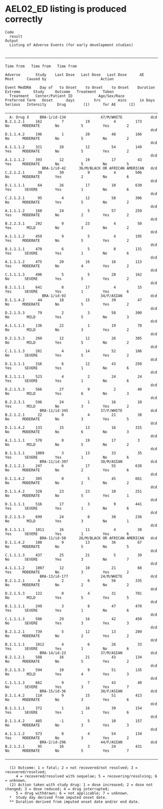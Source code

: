 # AEL02_ED listing is produced correctly

    Code
      result
    Output
      Listing of Adverse Events (for early development studies)
      
      ————————————————————————————————————————————————————————————————————————————————————————————————————————————————————————————————————————————————————————————————————————————————————————————————————————
                                                                                                 Time from   Time from   Time from                                                                            
                                                                          Adverse       Study    Last Dose   Last Dose   Last Dose      AE                  Most      Caused by                         Action
                                                                        Event MedDRA    Day of   to Onset    to Onset    to Onset    Duration              Extreme      Study     Outcome   Treatment   Taken 
      Treatment   Center/Patient ID            Age/Sex/Race            Preferred Term   Onset      days         hrs        mins      in Days    Serious   Intensity     Drug        (1)      for AE      (2)  
      ————————————————————————————————————————————————————————————————————————————————————————————————————————————————————————————————————————————————————————————————————————————————————————————————————————
      A: Drug X     BRA-1/id-134                47/M/WHITE             dcd B.2.1.2.1     162         7          19           4         173        No      MODERATE       No          5         Yes        2   
                                                                       dcd D.1.1.4.2     196         1          20          48         166        No      MODERATE       No          5         No         2   
                                                                       dcd A.1.1.1.2     321        28          12          54         149        Yes     MODERATE       No          5         Yes        2   
                                                                       dcd A.1.1.1.2     393        12          19          17          43        Yes     MODERATE       No          5         No         5   
                     BRA-1/id-42      36/M/BLACK OR AFRICAN AMERICAN   dcd C.2.1.2.1      39        30           9           4         506        No      MODERATE       Yes         2         No         6   
                                                                       dcd D.1.1.1.1      64        26          17          10         630        Yes      SEVERE        Yes         1         No         6   
                                                                       dcd C.2.1.2.1      95         4          12          58         306        No      MODERATE       Yes         5         No         2   
                                                                       dcd A.1.1.1.2     160        24           5          57         259        Yes     MODERATE       No          2         Yes        2   
                                                                       dcd B.2.2.3.1     292         9          23           4          50        Yes       MILD         No          3         No         2   
                                                                       dcd A.1.1.1.2     459         9           5           4         195        Yes     MODERATE       No          5         Yes        2   
                                                                       dcd B.1.1.1.1     470         6           5           0         131        Yes      SEVERE        Yes         1         No         6   
                                                                       dcd A.1.1.1.2     475        20          16          16         113        Yes     MODERATE       No          4         Yes        2   
                                                                       dcd C.1.1.1.3     496         5           5          28         162        No       SEVERE        Yes         5         Yes        2   
                                                                       dcd B.1.1.1.1     641         8          17           4          15        Yes      SEVERE        Yes         1         Yes        6   
                     BRA-1/id-93                34/F/ASIAN             dcd D.1.1.4.2      44        18          15          39          47        No      MODERATE       No          5         Yes        2   
                                                                       dcd D.2.1.5.3      79         2           3          58         300        No        MILD         Yes         5         No         3   
                                                                       dcd A.1.1.1.1     136        22           1          19          78        No        MILD         No          3         Yes        2   
                                                                       dcd D.2.1.5.3     260        12          12          26         305        No        MILD         Yes         5         No         2   
                                                                       dcd C.1.1.1.3     281         4          14          52         106        No       SEVERE        Yes         5         Yes        2   
                                                                       dcd D.1.1.1.1     316         6          12          43         250        Yes      SEVERE        Yes         1         No         6   
                                                                       dcd B.1.1.1.1     523         4           2          24          24        Yes      SEVERE        Yes         1         No         6   
                                                                       dcd D.2.1.5.3     566        27           9           2          40        No        MILD         Yes         6         No         3   
                                                                       dcd B.2.2.3.1     596        24           1          16          10        Yes       MILD         No          3         Yes        2   
                    BRA-11/id-345               37/F/WHITE             dcd B.2.1.2.1      22         0           4          21          38        No      MODERATE       No          3         Yes        5   
                                                                       dcd D.1.1.4.2     133        15          13          16         315        No      MODERATE       No          6         No         3   
                                                                       dcd A.1.1.1.1     570         0          19          17          3         No        MILD         No          5         No         2   
                                                                       dcd B.1.1.1.1     1009        3          13          33          35        Yes      SEVERE        Yes         1         No         6   
                    BRA-11/id-397               38/M/ASIAN             dcd B.2.1.2.1     247         6          17          55         638        No      MODERATE       No          2         Yes        6   
                                                                       dcd D.1.1.4.2     305         0           5          45         661        No      MODERATE       No          2         No         2   
                                                                       dcd D.1.1.4.2     328        23          23          10         251        No      MODERATE       No          5         Yes        1   
                                                                       dcd D.1.1.1.1     516        17           3           9         441        Yes      SEVERE        Yes         1         No         6   
                                                                       dcd D.2.1.5.3     699        24           0          30         236        No        MILD         Yes         3         No         1   
                                                                       dcd B.1.1.1.1     1011       16          11           4          30        Yes      SEVERE        Yes         1         Yes        6   
                    BRA-11/id-50      26/M/BLACK OR AFRICAN AMERICAN   dcd D.1.1.4.2     108         9          13          36          67        No      MODERATE       No          5         No         5   
                                                                       dcd C.1.1.1.3     437        25          21           5          39        No       SEVERE        Yes         3         No         7   
                                                                       dcd A.1.1.1.2     1007       12          10          21          68        Yes     MODERATE       No          3         Yes        2   
                    BRA-13/id-177               24/M/WHITE             dcd B.2.1.2.1      4          2           6          56         335        No      MODERATE       No          2         No         2   
                                                                       dcd D.2.1.5.3     122         0           4          31         701        No        MILD         Yes         5         Yes        5   
                                                                       dcd B.1.1.1.1     249         3           8          47         470        Yes      SEVERE        Yes         1         No         6   
                                                                       dcd C.1.1.1.3     586        29          16          42         450        No       SEVERE        Yes         3         Yes        3   
                                                                       dcd B.2.1.2.1     739         5          12          13         289        No      MODERATE       No          2         Yes        2   
                                                                       dcd B.1.1.1.1     1012        4           6          26          33        Yes      SEVERE        Yes         1         No         6   
                    BRA-14/id-23                37/M/ASIAN             dcd B.2.1.2.1     588        16          21          43         134        No      MODERATE       No          5         Yes        2   
                                                                       dcd D.2.1.5.3     594        10           9          51         135        No        MILD         Yes         4         Yes        3   
                                                                       dcd C.1.1.1.3     662         9           7          43          40        No       SEVERE        Yes         3         Yes        7   
                    BRA-15/id-36                38/F/ASIAN             dcd D.1.1.4.2     114         9          15          51         413        No      MODERATE       No          3         Yes        6   
                                                                       dcd B.1.1.1.1     372         1          16          39         154        Yes      SEVERE        Yes         1         Yes        6   
                                                                       dcd D.1.1.4.2     485        -1           5          10         157        No      MODERATE       No          3         Yes        3   
                                                                       dcd A.1.1.1.2     573         8           4          54         134        Yes     MODERATE       No          3         Yes        2   
                    BRA-2/id-296                44/F/ASIAN             dcd B.2.1.2.1      95        16           3          24         431        No      MODERATE       No          5         Yes        7   
      ————————————————————————————————————————————————————————————————————————————————————————————————————————————————————————————————————————————————————————————————————————————————————————————————————————
      
      (1) Outcome: 1 = fatal; 2 = not recovered/not resolved; 3 = recovered/resolved;
         4 = recovered/resolved with sequelae; 5 = recovering/resolving; 6 = unknown.
      (2) Action taken with study drug: 1 = dose increased; 2 = dose not changed; 3 = dose reduced; 4 = drug interrupted;
         5 = drug withdrawn; 6 = not applicable; 7 = unknown.
      *  Study day derived from imputed onset date.
      ** Duration derived from imputed onset date and/or end date.

